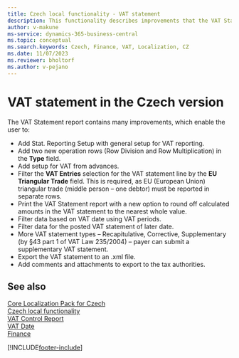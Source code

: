 ```yaml
---
title: Czech local functionality - VAT statement
description: This functionality describes improvements that the VAT Statement report contains.
author: v-makune
ms-service: dynamics-365-business-central
ms.topic: conceptual
ms.search.keywords: Czech, Finance, VAT, Localization, CZ
ms.date: 11/07/2023
ms.reviewer: bholtorf
ms.author: v-pejano
---
```


# VAT statement in the Czech version

The VAT Statement report contains many improvements, which enable the user to:

- Add Stat. Reporting Setup with general setup for VAT reporting.
- Add two new operation rows (Row Division and Row Multiplication) in the **Type** field.
- Add setup for VAT from advances.
- Filter the **VAT Entries** selection for the VAT statement line by the **EU Triangular Trade** field. This is required, as EU (European Union) triangular trade (middle person – one debtor) must be reported in separate rows.
- Print the VAT Statement report with a new option to round off calculated amounts in the VAT statement to the nearest whole value.
- Filter data based on VAT date using VAT periods.
- Filter data for the posted VAT statement of later date.
- More VAT statement types – Recapitulative, Corrective, Supplementary (by §43 part 1 of VAT Law 235/2004) – payer can submit a supplementary VAT statement.
- Export the VAT statement to an .xml file.
- Add comments and attachments to export to the tax authorities.


## See also

[Core Localization Pack for Czech](ui-extensions-core-localization-pack-cz.md)  
[Czech local functionality](czech-local-functionality.md)  
[VAT Control Report](vat-control-report.md)  
[VAT Date](how-to-setup-vat-date.md)  
[Finance](../../finance.md)  


[!INCLUDE[footer-include](../../includes/footer-banner.md)]
